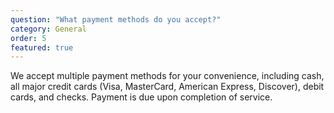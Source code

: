 ```yaml
---
question: "What payment methods do you accept?"
category: General
order: 5
featured: true
---
```


We accept multiple payment methods for your convenience, including cash, all major credit cards (Visa, MasterCard, American Express, Discover), debit cards, and checks. Payment is due upon completion of service.
